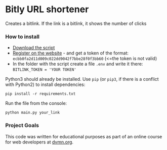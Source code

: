# Bitly URL shortener

Creates a bitlink. If the link is a bitlink, it shows the number of clicks

### How to install

* [Download the script](https://github.com/miazigoo/creating-a-bitlink.git) 
* [Register on the website](https://api-ssl.bitly.com/) - and get a token of the format: ```ecbb0fa2d11d009c022dd9042f7bbe28f0f3bb60``` (<=the token is not valid)
* In the folder with the script create a file ```.env``` and write it there: ```BITLINK_TOKEN = 'YOUR TOKEN' ```

Python3 should already be installed. 
Use `pip` (or `pip3`, if there is a conflict with Python2) to install dependencies:
```
pip install -r requirements.txt
```

Run the file from the console:
```
python main.py your_link
```
### Project Goals

This code was written for educational purposes as part of an online course for web developers at [dvmn.org](https://dvmn.org/).